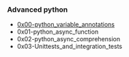 <h3>Advanced python</h3>

<ul>
<li>
<a href="https://github.com/viictoo/alx-backend-python/tree/main/0x00-python_variable_annotations">
0x00-python_variable_annotations</a>
</li>
<li>0x01-python_async_function</li>
<li>0x02-python_async_comprehension</li>
<li>0x03-Unittests_and_integration_tests</li>
</ul>
